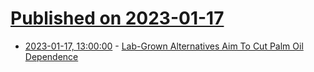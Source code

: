 # [Published on 2023-01-17](index.md)

* [2023-01-17, 13:00:00](https://science.slashdot.org/story/23/01/16/2349232/lab-grown-alternatives-aim-to-cut-palm-oil-dependence?utm_source=rss1.0mainlinkanon&utm_medium=feed) - [Lab-Grown Alternatives Aim To Cut Palm Oil Dependence](https://science.slashdot.org/story/23/01/16/2349232/lab-grown-alternatives-aim-to-cut-palm-oil-dependence?utm_source=rss1.0mainlinkanon&utm_medium=feed)

